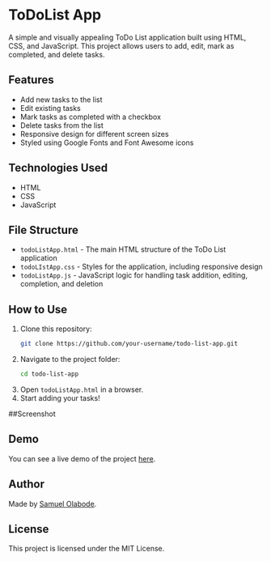 # ToDoList App

A simple and visually appealing ToDo List application built using HTML, CSS, and JavaScript. This project allows users to add, edit, mark as completed, and delete tasks.

## Features
- Add new tasks to the list
- Edit existing tasks
- Mark tasks as completed with a checkbox
- Delete tasks from the list
- Responsive design for different screen sizes
- Styled using Google Fonts and Font Awesome icons

## Technologies Used
- HTML
- CSS
- JavaScript

## File Structure
- `todoListApp.html` - The main HTML structure of the ToDo List application
- `todoLIstApp.css` - Styles for the application, including responsive design
- `todoListApp.js` - JavaScript logic for handling task addition, editing, completion, and deletion

## How to Use
1. Clone this repository:
   ```bash
   git clone https://github.com/your-username/todo-list-app.git
   ```
2. Navigate to the project folder:
   ```bash
   cd todo-list-app
   ```
3. Open `todoListApp.html` in a browser.
4. Start adding your tasks!

##Screenshot

## Demo
You can see a live demo of the project [here](#).

## Author
Made by [Samuel Olabode](https://github.com/devOlabode).

## License
This project is licensed under the MIT License.

